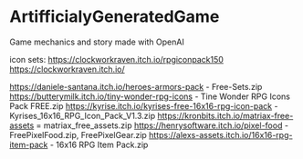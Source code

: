 # ArtifficialyGeneratedGame
Game mechanics and story made with OpenAI

icon sets:
https://clockworkraven.itch.io/rpgiconpack150
https://clockworkraven.itch.io/

https://daniele-santana.itch.io/heroes-armors-pack - Free-Sets.zip
https://butterymilk.itch.io/tiny-wonder-rpg-icons - Tine Wonder RPG Icons Pack FREE.zip
https://kyrise.itch.io/kyrises-free-16x16-rpg-icon-pack - Kyrises\_16x16\_RPG\_Icon\_Pack\_V1.3.zip
https://kronbits.itch.io/matriax-free-assets = matriax\_free\_assets.zip
https://henrysoftware.itch.io/pixel-food - FreePixelFood.zip, FreePixelGear.zip
https://alexs-assets.itch.io/16x16-rpg-item-pack - 16x16 RPG Item Pack.zip




